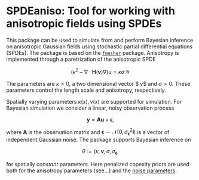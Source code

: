 # SPDEaniso: Tool for working with anisotropic fields using SPDEs
This package can be used to simulate from and perform Bayesian inference on anisotropic Gaussian fields using stochastic partial differential equations (SPDEs). The package is based on the [`fmesher`](https://github.com/inlabru-org/fmesher) package. Anisotropy is implemented through a paretrization of the anisotropic SPDE

```math
(\kappa^2-\nabla\cdot \mathbf{H}({\mathbf{v}})\nabla)u=\kappa\sigma\mathcal{W}
```

The parameters are $\kappa >0$, a two dimensional vector $ v$ and $\sigma>0$. These parameters control the length scale and anisotropy, respectively.

Spatially varying parameters $\kappa(x),v(x)$ are supported for simulation. For Bayesian simulation we consider a linear, noisy observation process

```math
\mathbf{y} = \mathbf{A}\mathbf{u} + \mathbf{\epsilon},
```

where $\mathbf{A}$ is the observation matrix and $\mathbf{\epsilon}\sim\mathcal{N}(0,\sigma_{\mathbf{\epsilon}}^2\mathbf{I})$ is a vector of independent Gaussian noise. The package supports Bayesian inference on 
```math
\theta:=(\kappa, \mathbf{v}, \sigma,\sigma_{\mathbf{\epsilon}} ,
```
for spatially _constant_ parameters. Here penalized copexity priors are used both for the anisotropy parameters (see...) and the [noise parameters](https://arxiv.org/abs/1403.4630#:~:text=Proper%20priors%20are%20defined%20to%20penalise%20the%20complexity,both%20in%20the%20univariate%20and%20the%20multivariate%20case.).
